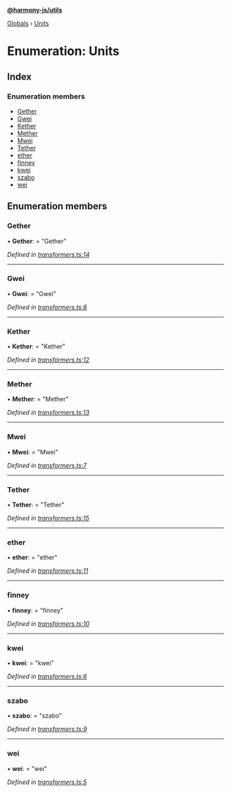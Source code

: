 **[@harmony-js/utils](../README.md)**

[Globals](../README.md) › [Units](units.md)

# Enumeration: Units

## Index

### Enumeration members

* [Gether](units.md#gether)
* [Gwei](units.md#gwei)
* [Kether](units.md#kether)
* [Mether](units.md#mether)
* [Mwei](units.md#mwei)
* [Tether](units.md#tether)
* [ether](units.md#ether)
* [finney](units.md#finney)
* [kwei](units.md#kwei)
* [szabo](units.md#szabo)
* [wei](units.md#wei)

## Enumeration members

###  Gether

• **Gether**: = "Gether"

*Defined in [transformers.ts:14](https://github.com/FireStack-Lab/Harmony-sdk-core/blob/d171933/packages/harmony-utils/src/transformers.ts#L14)*

___

###  Gwei

• **Gwei**: = "Gwei"

*Defined in [transformers.ts:8](https://github.com/FireStack-Lab/Harmony-sdk-core/blob/d171933/packages/harmony-utils/src/transformers.ts#L8)*

___

###  Kether

• **Kether**: = "Kether"

*Defined in [transformers.ts:12](https://github.com/FireStack-Lab/Harmony-sdk-core/blob/d171933/packages/harmony-utils/src/transformers.ts#L12)*

___

###  Mether

• **Mether**: = "Mether"

*Defined in [transformers.ts:13](https://github.com/FireStack-Lab/Harmony-sdk-core/blob/d171933/packages/harmony-utils/src/transformers.ts#L13)*

___

###  Mwei

• **Mwei**: = "Mwei"

*Defined in [transformers.ts:7](https://github.com/FireStack-Lab/Harmony-sdk-core/blob/d171933/packages/harmony-utils/src/transformers.ts#L7)*

___

###  Tether

• **Tether**: = "Tether"

*Defined in [transformers.ts:15](https://github.com/FireStack-Lab/Harmony-sdk-core/blob/d171933/packages/harmony-utils/src/transformers.ts#L15)*

___

###  ether

• **ether**: = "ether"

*Defined in [transformers.ts:11](https://github.com/FireStack-Lab/Harmony-sdk-core/blob/d171933/packages/harmony-utils/src/transformers.ts#L11)*

___

###  finney

• **finney**: = "finney"

*Defined in [transformers.ts:10](https://github.com/FireStack-Lab/Harmony-sdk-core/blob/d171933/packages/harmony-utils/src/transformers.ts#L10)*

___

###  kwei

• **kwei**: = "kwei"

*Defined in [transformers.ts:6](https://github.com/FireStack-Lab/Harmony-sdk-core/blob/d171933/packages/harmony-utils/src/transformers.ts#L6)*

___

###  szabo

• **szabo**: = "szabo"

*Defined in [transformers.ts:9](https://github.com/FireStack-Lab/Harmony-sdk-core/blob/d171933/packages/harmony-utils/src/transformers.ts#L9)*

___

###  wei

• **wei**: = "wei"

*Defined in [transformers.ts:5](https://github.com/FireStack-Lab/Harmony-sdk-core/blob/d171933/packages/harmony-utils/src/transformers.ts#L5)*